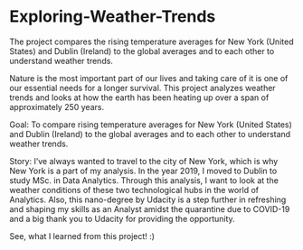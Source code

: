 # Exploring-Weather-Trends
The project compares the rising temperature averages for New York (United States) and Dublin (Ireland) to the global averages and to each other to understand weather trends.

Nature is the most important part of our lives and taking care of it is one of our essential needs for a longer survival. This project analyzes weather trends and looks at how the earth has been heating up over a span of approximately 250 years. 

Goal: To compare rising temperature averages for New York (United States) and Dublin (Ireland) to the global averages and to each other to understand weather trends.

Story: I’ve always wanted to travel to the city of New York, which is why New York is a part of my analysis. In the year 2019, I moved to Dublin to study MSc. in Data Analytics. Through this analysis, I want to look at the weather conditions of these two technological hubs in the world of Analytics. Also, this nano-degree by Udacity is a step further in refreshing and shaping my skills as an Analyst amidst the quarantine due to COVID-19 and a big thank you to Udacity for providing the opportunity. 

See, what I learned from this project! :)
